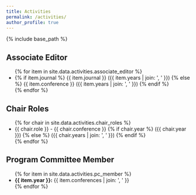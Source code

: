 ```yaml
---
title: Activities
permalink: /activities/
author_profile: true
---
```

{% include base_path %}

<h2>Associate Editor</h2>
<ul>
  {% for item in site.data.activities.associate_editor %}
    <li>
      {% if item.journal %}
        {{ item.journal }} ({{ item.years | join: ', ' }})
      {% else %}
        {{ item.conference }} ({{ item.years | join: ', ' }})
      {% endif %}
    </li>
  {% endfor %}
</ul>

<h2>Chair Roles</h2>
<ul>
  {% for chair in site.data.activities.chair_roles %}
    <li>
      {{ chair.role }} - {{ chair.conference }} 
      {% if chair.year %}
        ({{ chair.year }})
      {% else %}
        ({{ chair.years | join: ', ' }})
      {% endif %}
    </li>
  {% endfor %}
</ul>

<h2>Program Committee Member</h2>
<ul>
  {% for item in site.data.activities.pc_member %}
    <li>
      <strong>{{ item.year }}:</strong>
      {{ item.conferences | join: ', ' }}
    </li>
  {% endfor %}
</ul>
